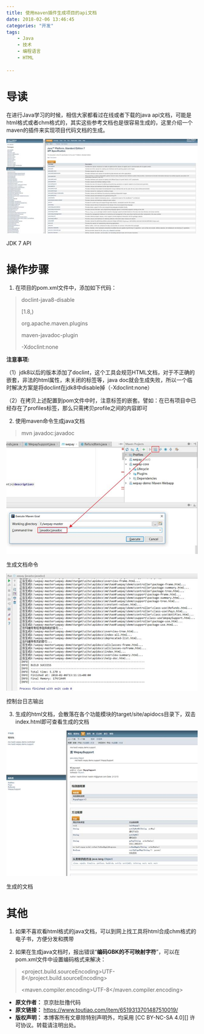 ```yaml
---
title: 使用maven插件生成项目的api文档
date: 2018-02-06 13:46:45
categories: "开发"
tags:
	- Java
	- 技术
	- 编程语言
	- HTML

---
```


# 导读 #

在进行Java学习的时候，相信大家都看过在线或者下载的java api文档，可能是html格式或者chm格式的，其实这些参考文档也是很容易生成的，这里介绍一个maven的插件来实现项目代码文档的生成。

![使用maven插件生成项目的api文档][maven_api]

JDK 7 API

# 操作步骤 #

1. 在项目的pom.xml文件中，添加如下代码：


> <profiles>
> 
> <profile>
> 
> <id>doclint-java8-disable</id>
> 
> <activation>
> 
> <jdk>\[1.8,)</jdk>
> 
> </activation>
> 
> <build>
> 
> <plugins>
> 
> <plugin>
> 
> <groupId>org.apache.maven.plugins</groupId>
> 
> <artifactId>maven-javadoc-plugin</artifactId>
> 
> <configuration>
> 
> <additionalparam>-Xdoclint:none</additionalparam>
> 
> </configuration>
> 
> </plugin>
> 
> </plugins>
> 
> </build>
> 
> </profile>
> 
> </profiles>

**注意事项:**

（1）jdk8以后的版本添加了doclint，这个工具会规范HTML文档，对于不正确的嵌套，非法的html属性，未关闭的标签等，java doc就会生成失败，所以一个临时解决方案是将doclint在jdk8中disable掉（-Xdoclint:none）

（2）在拷贝上述配置到pom文件中时，注意标签的嵌套。譬如：在已有项目中已经存在了profiles标签，那么只需拷贝profile之间的内容即可

2. 使用maven命令生成java文档

> mvn javadoc:javadoc
> 

![使用maven插件生成项目的api文档][maven_api 1]

生成文档命令

![使用maven插件生成项目的api文档][maven_api 2]

控制台日志输出

3. 生成的html文档，会散落在各个功能模块的target/site/apidocs目录下，双击index.html即可查看生成的文档

![使用maven插件生成项目的api文档][maven_api 3]

生成的文档

# 其他  #

1. 如果不喜欢看html格式的java文档，可以到网上找工具将html合成chm格式的电子书，方便分发和携带

2. 如果在生成java文档时，报出错误“**编码GBK的不可映射字符**”，可以在pom.xml文件中设置编码格式来解决：

> <properties>
> 
> <project.build.sourceEncoding>UTF-8</project.build.sourceEncoding>
> 
> <maven.compiler.encoding>UTF-8</maven.compiler.encoding>
> 
> </properties>


[maven_api]: static/resources/crawler/VFNY-RYFU-BVNB.jpg
[maven_api 1]: static/resources/crawler/Q7ZN-INVI-QQAA.jpg
[maven_api 2]: static/resources/crawler/MMF7-NUUA-YZRQ.jpg
[maven_api 3]: static/resources/crawler/7VUY-6RVJ-RIAY.jpg
 *  **原文作者：** 京京肚肚撸代码
 *  **原文链接：** https://www.toutiao.com/item/6519313701487510019/
 *  **版权声明：** 本博客所有文章除特别声明外，均采用 [CC BY-NC-SA 4.0][] 许可协议。转载请注明出处。
